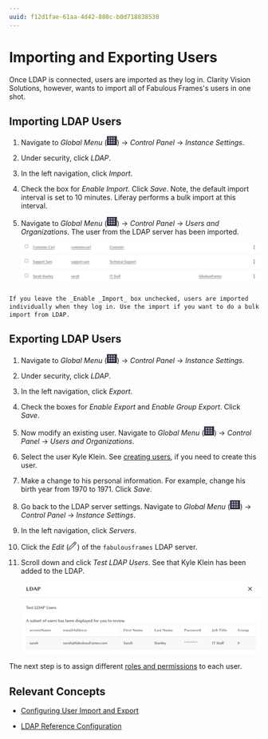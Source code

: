 ```yaml
---
uuid: f12d1fae-61aa-4d42-880c-b0d718838530
---
```

# Importing and Exporting Users

Once LDAP is connected, users are imported as they log in. Clarity Vision Solutions, however, wants to import all of Fabulous Frames's users in one shot. 

## Importing LDAP Users

1. Navigate to _Global Menu_ (![Global Menu](../../images/icon-applications-menu.png)) &rarr; _Control Panel_ &rarr; _Instance Settings_. 

1. Under security, click _LDAP_.

1. In the left navigation, click _Import_. 

1. Check the box for _Enable Import_. Click _Save_. Note, the default import interval is set to 10 minutes. Liferay performs a bulk import at this interval. 

1. Navigate to _Global Menu_ (![Global Menu](../../images/icon-applications-menu.png)) &rarr; _Control Panel_ &rarr; _Users and Organizations_. The user from the LDAP server has been imported.

   ![LDAP users have been imported.](./importing-and-exporting-users/images/01.png)

```{note}
If you leave the _Enable _Import_ box unchecked, users are imported individually when they log in. Use the import if you want to do a bulk import from LDAP. 
```

## Exporting LDAP Users

1. Navigate to _Global Menu_ (![Global Menu](../../images/icon-applications-menu.png)) &rarr; _Control Panel_ &rarr; _Instance Settings_. 

1. Under security, click _LDAP_.

1. In the left navigation, click _Export_. 

1. Check the boxes for _Enable Export_ and _Enable Group Export_. Click _Save_. 

1. Now modify an existing user. Navigate to _Global Menu_ (![Global Menu](../../images/icon-applications-menu.png)) &rarr; _Control Panel_ &rarr; _Users and Organizations_. 

1. Select the user Kyle Klein. See [creating users](https://learn.liferay.com/w/courses/liferay-administrator/users-accounts-organizations/managing-users#creating-users), if you need to create this user.

1. Make a change to his personal information. For example, change his birth year from 1970 to 1971. Click _Save_.
 
1. Go back to the LDAP server settings. Navigate to _Global Menu_ (![Global Menu](../../images/icon-applications-menu.png)) &rarr; _Control Panel_ &rarr; _Instance Settings_. 

1. In the left navigation, click _Servers_. 

1. Click the _Edit_ (![Edit icon](../../images/icon-edit.png)) of the `fabulousframes` LDAP server.

1. Scroll down and click _Test LDAP Users_. See that Kyle Klein has been added to the LDAP.

   ![Kyle Klein as been added to the LDAP.](./importing-and-exporting-users/images/02.png)

The next step is to assign different [roles and permissions](./setting-roles-and-permissions.md) to each user.

## Relevant Concepts

- [Configuring User Import and Export](https://learn.liferay.com/en/w/dxp/users-and-permissions/connecting-to-a-user-directory/configuring-user-import-and-export)

- [LDAP Reference Configuration](https://learn.liferay.com/en/w/dxp/users-and-permissions/connecting-to-a-user-directory/ldap-configuration-reference)
